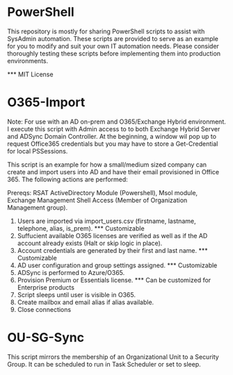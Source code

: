 # PowerShell

This repository is mostly for sharing PowerShell scripts to assist with SysAdmin automation. These scripts
are provided to serve as an example for you to modify and suit your own IT automation needs. Please consider thoroughly
testing these scripts before implementing them into production environments.

*** MIT License

# O365-Import
Note: For use with an AD on-prem and O365/Exchange Hybrid environment. I execute this script with Admin access to
to both Exchange Hybrid Server and ADSync Domain Controller. At the beginning, a window wil pop up to request Office365 credentials but you may have to store a Get-Credential for local PSSessions.

This script is an example for how a small/medium sized company can create and import users into AD and have their email provisioned in Office 365. The following actions are performed:

Prereqs: RSAT ActiveDirectory Module (Powershell), Msol module, Exchange Management Shell Access (Member of Organization Management group).

  1. Users are imported via import_users.csv (firstname, lastname, telephone, alias, is_prem). *** Customizable
  2. Suffucient available O365 licenses are verified as well as if the AD account already exists (Halt or skip logic in place). 
  3. Account credentials are generated by their first and last name. *** Customizable
  4. AD user configuration and group settings assigned. *** Customizable
  5. ADSync is performed to Azure/O365.
  6. Provision Premium or Essentials license. *** Can be customized for Enterprise products
  7. Script sleeps until user is visible in O365.
  8. Create mailbox and email alias if alias available.
  9. Close connections 
  
# OU-SG-Sync

This script mirrors the membership of an Organizational Unit to a Security Group. It can be scheduled to run in Task Scheduler or set to sleep. 
